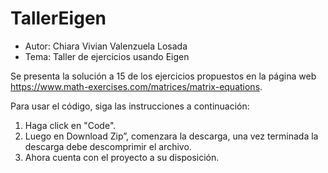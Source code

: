 # TallerEigen
* Autor: Chiara Vivian Valenzuela Losada
* Tema: Taller de ejercicios usando Eigen

Se presenta la solución a 15 de los ejercicios propuestos en la página web https://www.math-exercises.com/matrices/matrix-equations.

Para usar el código, siga las instrucciones a continuación:
  1. Haga click en "Code".
  2. Luego en Download Zip”, comenzara la descarga, una vez terminada la descarga debe descomprimir el   archivo.
  3. Ahora cuenta con el proyecto a su disposición.
